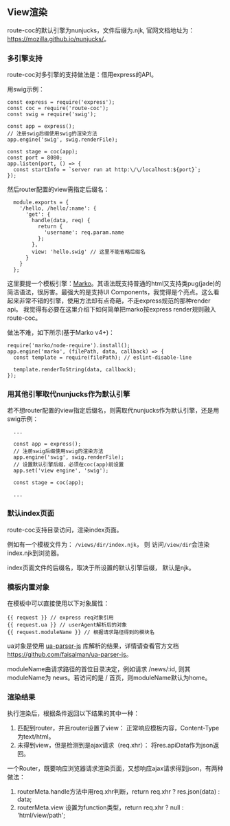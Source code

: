 ## View渲染

route-coc的默认引擎为nunjucks，文件后缀为.njk, 官网文档地址为：<https://mozilla.github.io/nunjucks/>。

### 多引擎支持

route-coc对多引擎的支持做法是：借用express的API。

用swig示例：
  ```
  const express = require('express');
  const coc = require('route-coc');
  const swig = require('swig');

  const app = express();
  // 注册swig后缀使用swig的渲染方法
  app.engine('swig', swig.renderFile);
  
  const stage = coc(app);
  const port = 8080;
  app.listen(port, () => {
    const startInfo = `server run at http:\/\/localhost:${port}`;
  });
  ```
  
然后router配置的view需指定后缀名：
```
  module.exports = {
    '/hello, /hello/:name': {
      'get': {
        handle(data, req) {
          return {
            'username': req.param.name
          };
        },
        view: 'hello.swig' // 这里不能省略后缀名
      }
    }
  };
```

这里要提一个模板引擎：[Marko](http://markojs.com/)。其语法既支持普通的html又支持类pug(jade)的简洁语法，很厉害。最强大的是支持UI Components，我觉得是个亮点。这么看起来非常不错的引擎，使用方法却有点奇葩，不走express规范的那种render api。
我觉得有必要在这里介绍下如何简单把marko按express render规则融入route-coc。

做法不难，如下所示(基于Marko v4+)：

```
require('marko/node-require').install();
app.engine('marko', (filePath, data, callback) => {
  const template = require(filePath); // eslint-disable-line

  template.renderToString(data, callback);
});
```

### 用其他引擎取代nunjucks作为默认引擎

若不想router配置的view指定后缀名，则需取代nunjucks作为默认引擎，还是用swig示例：
```
  ...
  
  const app = express();
  // 注册swig后缀使用swig的渲染方法
  app.engine('swig', swig.renderFile);
  // 设置默认引擎后缀，必须在coc(app)前设置
  app.set('view engine', 'swig');
  
  const stage = coc(app);
  
  ...
```

### 默认index页面

route-coc支持目录访问，渲染index页面。

例如有一个模板文件为： `/views/dir/index.njk`， 则 访问`/view/dir`会渲染index.njk到浏览器。

index页面文件的后缀名，取决于所设置的默认引擎后缀， 默认是njk。

### 模板内置对象
在模板中可以直接使用以下对象属性：

```
{{ request }} // express req对象引用
{{ request.ua }} // userAgent解析后的对象
{{ request.moduleName }} // 根据请求路径得到的模块名
```

ua对象是使用 [ua-parser-js](https://github.com/faisalman/ua-parser-js) 库解析的结果，详情请查看官方文档<https://github.com/faisalman/ua-parser-js>。

moduleName由请求路径的首位目录决定，例如请求 /news/:id, 则其moduleName为 news。若访问的是 / 首页，则moduleName默认为home。

### 渲染结果

执行渲染后，根据条件返回以下结果的其中一种：

1. 匹配到router，并且router设置了view： 正常响应模板内容，Content-Type为text/html。
2. 未得到view，但是检测到是ajax请求（req.xhr）： 将res.apiData作为json返回。

一个Router，既要响应浏览器请求渲染页面，又想响应ajax请求得到json，有两种做法：

1. routerMeta.handle方法中用req.xhr判断，return req.xhr ? res.json(data) : data;
2. routerMeta.view 设置为function类型，return req.xhr ? null : 'html/view/path';